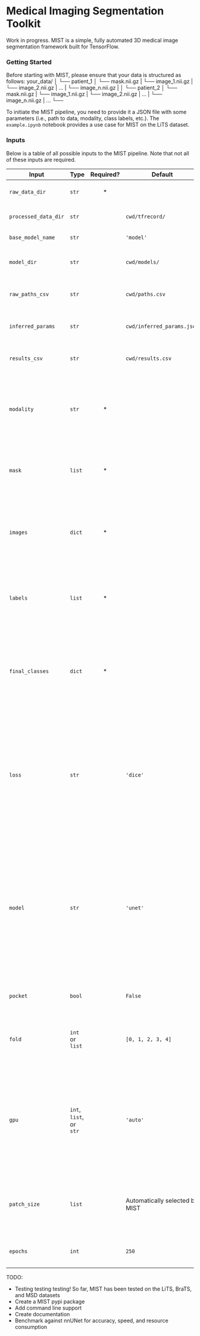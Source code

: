 # Medical Imaging Segmentation Toolkit

Work in progress. MIST is a simple, fully automated 3D medical image segmentation framework built for TensorFlow. 

### Getting Started
Before starting with MIST, please ensure that your data is structured as follows:
    your_data/
    │   └── patient_1
    │       └── mask.nii.gz
    |       └── image_1.nii.gz
    |       └── image_2.nii.gz
    |       ...
    |       └── image_n.nii.gz
    |
    │   └── patient_2
    │       └── mask.nii.gz
    |       └── image_1.nii.gz
    |       └── image_2.nii.gz
    |       ...
    |       └── image_n.nii.gz
    |   ...
    └── 

To initiate the MIST pipeline, you need to provide it a JSON file with some parameters (i.e., path to data, modality, class labels, etc.). The `example.ipynb` notebook provides a use case for MIST on the LiTS dataset. 

### Inputs
Below is a table of all possible inputs to the MIST pipeline. Note that not all of these inputs are required.

| Input                | Type                    | Required? | Default                        | Description                                                                                                                                                                                                                                                                                            |
|----------------------|-------------------------|:---------:|--------------------------------|--------------------------------------------------------------------------------------------------------------------------------------------------------------------------------------------------------------------------------------------------------------------------------------------------------|
| `raw_data_dir`       | `str`                   |     *     |                                | Path to directory containing raw nifti files                                                                                                                                                                                                                                                           |
| `processed_data_dir` | `str`                   |           | `cwd/tfrecord/`                | Path to directory where processed data will be written                                                                                                                                                                                                                                                 |
| `base_model_name`    | `str`                   |           | `'model'`                      | Name of models that will be saved                                                                                                                                                                                                                                                                      |
| `model_dir`          | `str`                   |           | `cwd/models/`                  | Path to directory where trained models will be saved                                                                                                                                                                                                                                                   |
| `raw_paths_csv`      | `str`                   |           | `cwd/paths.csv`                | Path and name of CSV file where paths to raw nifti files are stored                                                                                                                                                                                                                                    |
| `inferred_params`    | `str`                   |           | `cwd/inferred_params.json`     | Path and name of JSON file where properties of your dataset are saved                                                                                                                                                                                                                                  |
| `results_csv`        | `str`                   |           | `cwd/results.csv`              | Path and name of CSV file where prediction metrics are saved                                                                                                                                                                                                                                           |
| `modality`           | `str`                   |     *     |                                | Type of images in your dataset: <li> `'mr'` - MR images <li> `'ct'` - CT images <li> `'other'` - Will use same protocols as MR                                                                                                                                                                         |
| `mask`               | `list`                  |     *     |                                | List of naming conventions for ground truth masks: <li> i.e., `['mask.nii.gz, 'truth.nii.gz']`                                                                                                                                                                                                         |
| `images`             | `dict`                  |     *     |                                | Dictionary of naming conventions for each image: <li> i.e., `{'t1': ['t1.nii.gz'], 't2: ['t2.nii.gz']}` <li> i.e., `{'ct': ['volume.nii.gz']}`                                                                                                                                                         |
| `labels`             | `list`                  |     *     |                                | List containing the class labels in your dataset <li> i.e., `[0, 1, 2, 4]` <li> Note that the label 0 must be included in this list                                                                                                                                                                    |
| `final_classes`      | `dict`                  |     *     |                                | Dictionary with keys as final segmentation classes and values as lists with their associated labels: <li> i.e., `{'WT': [1, 2, 4], 'TC': [2, 4]}` <li> i.e., `{'liver': [1, 2], 'tumor': [2]}`                                                                                                         |
| `loss`               | `str`                   |           | `'dice'`                       | Loss functions used for training. Options are: <li> `'dice'` - Vanilla dice loss <li> `'gdl'` Weighted dice loss <li> `'bl'` - Boundary loss <li> `'hdos'` - One-sided Hausdorff loss <li> `'wnbl'` - Weighted normalized boundary loss                                                                |
| `model`              | `str`                   |           | `'unet'`                       | Architecture used for training. Options are: <li> `'unet'` - Standard 3D U-Net <li> `'resnet'` - U-Net with ResNet blocks <li> `'densenet'` - U-Net with DenseNet blocks <li> `'hrnet'` - Standard HRNet  </li> Additionally, you can provide a path to a pretrained MIST model for transfer learning. |
| `pocket`             | `bool`                  |           | `False`                        | Use Pocket version of selected network architecture                                                                                                                                                                                                                                                    |
| `fold`               | `int` or `list`         |           | `[0, 1, 2, 3, 4]`              | Specify which fold from a five-fold cross validation that you want to train on: <li> i.e., `0` <li> i.e., `[2, 4]`                                                                                                                                                                                     |
| `gpu`                | `int`, `list`, or `str` |           | `'auto'`                       | Specify which GPU(s) that you want to use for training. MIST easily supports multi-gpu training. <li> `0` - Train on GPU 0 <li> `[0, 1, 2]` - Train on GPUs 0, 1, and 2 <li> `'auto'` - Train on GPU with most available memory                                                                        |
| `patch_size`         | `list`                  |           | Automatically selected by MIST | Specify patch size used for training. By default, MIST will automatically select the largest patch size that can support a batch size of two.                                                                                                                                                          |
| `epochs`             | `int`                   |           | `250`                          | Specify the number of epochs used during training.                                                                                                                                                                                                                                                     |

TODO:

- Testing testing testing! So far, MIST has been tested on the LiTS, BraTS, and MSD datasets
- Create a MIST pypi package
- Add command line support
- Create documentation
- Benchmark against nnUNet for accuracy, speed, and resource consumption
